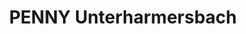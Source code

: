 ---
title: "PENNY Unterharmersbach"
url: /zell-am-harmersbach/penny-unterharmersbach/
shop: Supermarkt
---